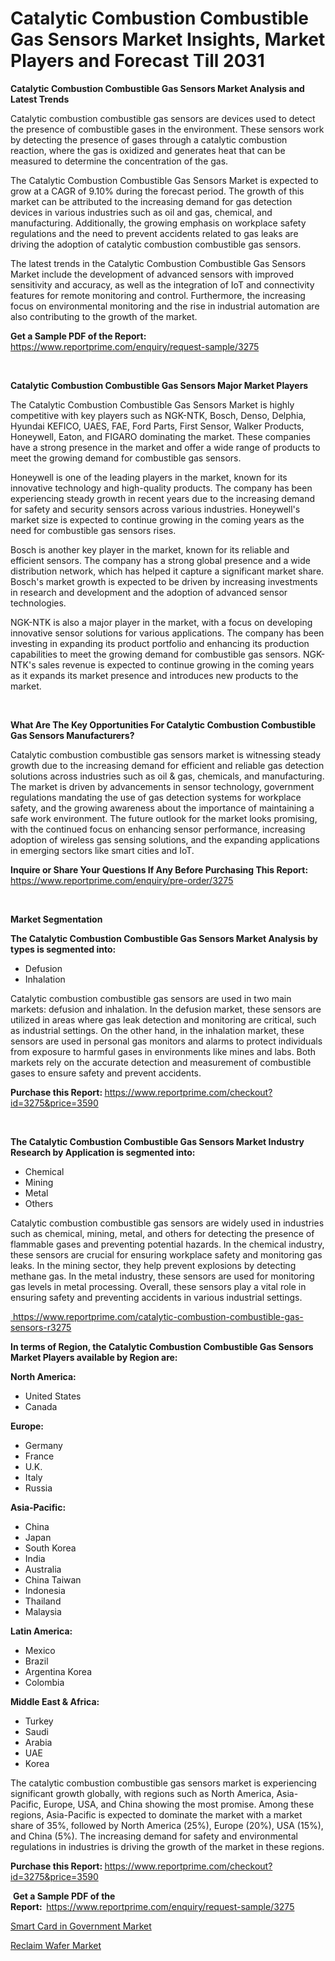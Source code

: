 <p><h1>Catalytic Combustion Combustible Gas Sensors Market Insights, Market Players and Forecast Till 2031</h1></p><p><strong>Catalytic Combustion Combustible Gas Sensors Market Analysis and Latest Trends</strong></p>
<p><p>Catalytic combustion combustible gas sensors are devices used to detect the presence of combustible gases in the environment. These sensors work by detecting the presence of gases through a catalytic combustion reaction, where the gas is oxidized and generates heat that can be measured to determine the concentration of the gas.</p><p>The Catalytic Combustion Combustible Gas Sensors Market is expected to grow at a CAGR of 9.10% during the forecast period. The growth of this market can be attributed to the increasing demand for gas detection devices in various industries such as oil and gas, chemical, and manufacturing. Additionally, the growing emphasis on workplace safety regulations and the need to prevent accidents related to gas leaks are driving the adoption of catalytic combustion combustible gas sensors.</p><p>The latest trends in the Catalytic Combustion Combustible Gas Sensors Market include the development of advanced sensors with improved sensitivity and accuracy, as well as the integration of IoT and connectivity features for remote monitoring and control. Furthermore, the increasing focus on environmental monitoring and the rise in industrial automation are also contributing to the growth of the market.</p></p>
<p><strong>Get a Sample PDF of the Report:&nbsp;</strong> <a href="https://www.reportprime.com/enquiry/request-sample/3275">https://www.reportprime.com/enquiry/request-sample/3275</a></p>
<p>&nbsp;</p>
<p><strong>Catalytic Combustion Combustible Gas Sensors Major Market Players</strong></p>
<p><p>The Catalytic Combustion Combustible Gas Sensors Market is highly competitive with key players such as NGK-NTK, Bosch, Denso, Delphia, Hyundai KEFICO, UAES, FAE, Ford Parts, First Sensor, Walker Products, Honeywell, Eaton, and FIGARO dominating the market. These companies have a strong presence in the market and offer a wide range of products to meet the growing demand for combustible gas sensors.</p><p>Honeywell is one of the leading players in the market, known for its innovative technology and high-quality products. The company has been experiencing steady growth in recent years due to the increasing demand for safety and security sensors across various industries. Honeywell's market size is expected to continue growing in the coming years as the need for combustible gas sensors rises.</p><p>Bosch is another key player in the market, known for its reliable and efficient sensors. The company has a strong global presence and a wide distribution network, which has helped it capture a significant market share. Bosch's market growth is expected to be driven by increasing investments in research and development and the adoption of advanced sensor technologies.</p><p>NGK-NTK is also a major player in the market, with a focus on developing innovative sensor solutions for various applications. The company has been investing in expanding its product portfolio and enhancing its production capabilities to meet the growing demand for combustible gas sensors. NGK-NTK's sales revenue is expected to continue growing in the coming years as it expands its market presence and introduces new products to the market.</p></p>
<p>&nbsp;</p>
<p><strong>What Are The Key Opportunities For Catalytic Combustion Combustible Gas Sensors Manufacturers?</strong></p>
<p><p>Catalytic combustion combustible gas sensors market is witnessing steady growth due to the increasing demand for efficient and reliable gas detection solutions across industries such as oil & gas, chemicals, and manufacturing. The market is driven by advancements in sensor technology, government regulations mandating the use of gas detection systems for workplace safety, and the growing awareness about the importance of maintaining a safe work environment. The future outlook for the market looks promising, with the continued focus on enhancing sensor performance, increasing adoption of wireless gas sensing solutions, and the expanding applications in emerging sectors like smart cities and IoT.</p></p>
<p><strong>Inquire or Share Your Questions If Any Before Purchasing This Report:</strong> <a href="https://www.reportprime.com/enquiry/pre-order/3275">https://www.reportprime.com/enquiry/pre-order/3275</a></p>
<p>&nbsp;</p>
<p><strong>Market Segmentation</strong></p>
<p><strong>The Catalytic Combustion Combustible Gas Sensors Market Analysis by types is segmented into:</strong></p>
<p><ul><li>Defusion</li><li>Inhalation</li></ul></p>
<p><p>Catalytic combustion combustible gas sensors are used in two main markets: defusion and inhalation. In the defusion market, these sensors are utilized in areas where gas leak detection and monitoring are critical, such as industrial settings. On the other hand, in the inhalation market, these sensors are used in personal gas monitors and alarms to protect individuals from exposure to harmful gases in environments like mines and labs. Both markets rely on the accurate detection and measurement of combustible gases to ensure safety and prevent accidents.</p></p>
<p><strong>Purchase this Report:&nbsp;</strong><a href="https://www.reportprime.com/checkout?id=3275&price=3590">https://www.reportprime.com/checkout?id=3275&price=3590</a></p>
<p>&nbsp;</p>
<p><strong>The Catalytic Combustion Combustible Gas Sensors Market Industry Research by Application is segmented into:</strong></p>
<p><ul><li>Chemical</li><li>Mining</li><li>Metal</li><li>Others</li></ul></p>
<p><p>Catalytic combustion combustible gas sensors are widely used in industries such as chemical, mining, metal, and others for detecting the presence of flammable gases and preventing potential hazards. In the chemical industry, these sensors are crucial for ensuring workplace safety and monitoring gas leaks. In the mining sector, they help prevent explosions by detecting methane gas. In the metal industry, these sensors are used for monitoring gas levels in metal processing. Overall, these sensors play a vital role in ensuring safety and preventing accidents in various industrial settings.</p></p>
<p><a href="https://www.reportprime.com/catalytic-combustion-combustible-gas-sensors-r3275">&nbsp;https://www.reportprime.com/catalytic-combustion-combustible-gas-sensors-r3275</a></p>
<p><strong>In terms of Region, the Catalytic Combustion Combustible Gas Sensors Market Players available by Region are:</strong></p>
<p>
    <p> <strong> North America: </strong>
        <ul>
            <li>United States</li>
            <li>Canada</li>
        </ul>
        </p> 
    <p> <strong> Europe: </strong>
        <ul>
            <li>Germany</li>
            <li>France</li>
            <li>U.K.</li>
            <li>Italy</li>
            <li>Russia</li>
        </ul>
        </p> 
    <p> <strong> Asia-Pacific: </strong>
        <ul>
            <li>China</li>
            <li>Japan</li>
            <li>South Korea</li>
            <li>India</li>
            <li>Australia</li>
            <li>China Taiwan</li>
            <li>Indonesia</li>
            <li>Thailand</li>
            <li>Malaysia</li>
        </ul>
        </p> 
    <p> <strong> Latin America: </strong>
        <ul>
            <li>Mexico</li>
            <li>Brazil</li>
            <li>Argentina Korea</li>
            <li>Colombia</li>
        </ul>
        </p> 
    <p> <strong> Middle East & Africa: </strong>
        <ul>
            <li>Turkey</li>
            <li>Saudi</li>
            <li>Arabia</li>
            <li>UAE</li>
            <li>Korea</li>
        </ul>
    </p>
    </p>
<p><p>The catalytic combustion combustible gas sensors market is experiencing significant growth globally, with regions such as North America, Asia-Pacific, Europe, USA, and China showing the most promise. Among these regions, Asia-Pacific is expected to dominate the market with a market share of 35%, followed by North America (25%), Europe (20%), USA (15%), and China (5%). The increasing demand for safety and environmental regulations in industries is driving the growth of the market in these regions.</p></p>
<p><strong>Purchase this Report: </strong><a href="https://www.reportprime.com/checkout?id=3275&price=3590">https://www.reportprime.com/checkout?id=3275&price=3590</a></p>
<p>&nbsp;<strong>Get a Sample PDF of the Report:&nbsp;&nbsp;</strong><a href="https://www.reportprime.com/enquiry/request-sample/3275">https://www.reportprime.com/enquiry/request-sample/3275</a></p>
<p><strong></strong></p>
<p><p><a href="https://github.com/nafiafirdania/Market-Research-Report-List-2/blob/main/smart-card-in-government-market.md">Smart Card in Government Market</a></p><p><a href="https://github.com/faisalayoob601/Market-Research-Report-List-2/blob/main/reclaim-wafer-market.md">Reclaim Wafer Market</a></p></p>